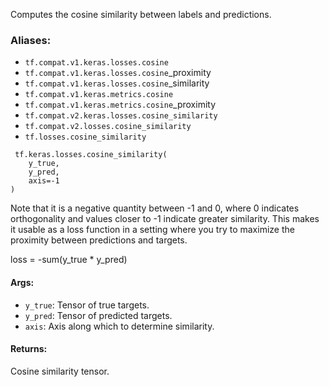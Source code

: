 
Computes the cosine similarity between labels and predictions.
### Aliases:
- `tf.compat.v1.keras.losses.cosine`
- `tf.compat.v1.keras.losses.cosine`_proximity
- `tf.compat.v1.keras.losses.cosine`_similarity
- `tf.compat.v1.keras.metrics.cosine`
- `tf.compat.v1.keras.metrics.cosine`_proximity
- `tf.compat.v2.keras.losses.cosine_similarity`
- `tf.compat.v2.losses.cosine_similarity`
- `tf.losses.cosine_similarity`

```
 tf.keras.losses.cosine_similarity(
    y_true,
    y_pred,
    axis=-1
)
```

Note that it is a negative quantity between -1 and 0, where 0 indicates orthogonality and values closer to -1 indicate greater similarity. This makes it usable as a loss function in a setting where you try to maximize the proximity between predictions and targets.

loss = -sum(y_true * y_pred)
#### Args:
- `y_true`: Tensor of true targets.
- `y_pred`: Tensor of predicted targets.
- `axis`: Axis along which to determine similarity.
#### Returns:

Cosine similarity tensor.
